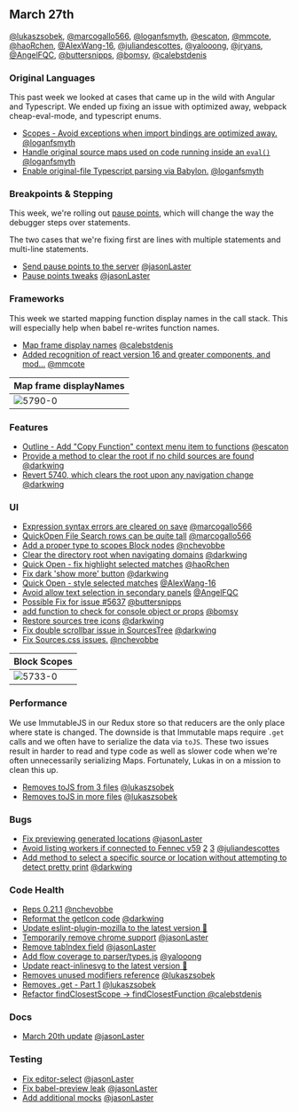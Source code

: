## March 27th

[@lukaszsobek], [@marcogallo566], [@loganfsmyth], [@escaton], [@mmcote], [@haoRchen], [@AlexWang-16], [@juliandescottes], [@yalooong], [@jryans], [@AngelFQC], [@buttersnipps], [@bomsy], [@calebstdenis]

### Original Languages

This past week we looked at cases that came up in the wild with Angular and Typescript.
We ended up fixing an issue with optimized away, webpack cheap-eval-mode, and typescript enums.

* [Scopes - Avoid exceptions when import bindings are optimized away.][5722] [@loganfsmyth]
* [Handle original source maps used on code running inside an `eval()`][5749] [@loganfsmyth]
* [Enable original-file Typescript parsing via Babylon.][5778] [@loganfsmyth]

### Breakpoints & Stepping

This week, we're rolling out [pause points][doc], which will change the way the debugger steps over statements.

The two cases that we're fixing first are lines with multiple statements and multi-line statements.

* [Send pause points to the server][5721] [@jasonLaster]
* [Pause points tweaks][5771] [@jasonLaster]

[doc]: https://docs.google.com/document/d/1wL3If9cC-dpLCaIin4V-0y610WTQJovPtol3WidD8sg/edit

### Frameworks

This week we started mapping function display names in the call stack. This will especially help when babel re-writes function names.

* [Map frame display names][5790] [@calebstdenis]
* [Added recognition of react version 16 and greater components, and mod...][5734] [@mmcote]

| Map frame displayNames |
| ---------------------- |
| ![5790-0]              |

### Features

* [Outline - Add "Copy Function" context menu item to functions][5725] [@escaton]
* [Provide a method to clear the root if no child sources are found][5743] [@darkwing]
* [Revert 5740, which clears the root upon any navigation change][5746] [@darkwing]

### UI

* [Expression syntax errors are cleared on save][5678] [@marcogallo566]
* [QuickOpen File Search rows can be quite tall][5729] [@marcogallo566]
* [Add a proper type to scopes Block nodes][5733] [@nchevobbe]
* [Clear the directory root when navigating domains][5740] [@darkwing]
* [Quick Open - fix highlight selected matches][5742] [@haoRchen]
* [Fix dark 'show more' button][5745] [@darkwing]
* [Quick Open - style selected matches][5750] [@AlexWang-16]
* [Avoid allow text selection in secondary panels][5774] [@AngelFQC]
* [Possible Fix for issue #5637][5776] [@buttersnipps]
* [add function to check for console object or props][5780] [@bomsy]
* [Restore sources tree icons][5786] [@darkwing]
* [Fix double scrollbar issue in SourcesTree][5787] [@darkwing]
* [Fix Sources.css issues.][5735] [@nchevobbe]

| Block Scopes |
| ------------ |
| ![5733-0]    |

### Performance

We use ImmutableJS in our Redux store so that reducers are the only place where state is changed. The downside is that Immutable maps require `.get` calls and we often have to serialize the data via `toJS`.
These two issues result in harder to read and type code as well as slower code when we're often unnecessarily serializing Maps.
Fortunately, Lukas in on a mission to clean this up.

* [Removes toJS from 3 files][5665] [@lukaszsobek]
* [Removes toJS in more files][5755] [@lukaszsobek]

### Bugs

* [Fix previewing generated locations][5701] [@jasonLaster]
* [Avoid listing workers if connected to Fennec v59][5761] [2][5768] [3][5769] [@juliandescottes]
* [Add method to select a specific source or location without attempting to detect pretty print][5767] [@darkwing]

### Code Health

* [Reps 0.21.1][5714] [@nchevobbe]
* [Reformat the getIcon code][5723] [@darkwing]
* [Update eslint-plugin-mozilla to the latest version 🚀][5724]
* [Temporarily remove chrome support][5747] [@jasonLaster]
* [Remove tabIndex field][5751] [@jasonLaster]
* [Add flow coverage to parser/types.js][5766] [@yalooong]
* [Update react-inlinesvg to the latest version 🚀][5779]
* [Removes unused modifiers reference][5781] [@lukaszsobek]
* [Removes .get - Part 1][5788] [@lukaszsobek]
* [Refactor findClosestScope -> findClosestFunction ][5789] [@calebstdenis]

### Docs

* [March 20th update][5730] [@jasonLaster]

### Testing

* [Fix editor-select][5736] [@jasonLaster]
* [Fix babel-preview leak][5741] [@jasonLaster]
* [Add additional mocks][5752] [@jasonLaster]

[5678-0]: https://user-images.githubusercontent.com/36955296/37466159-5bd65932-285d-11e8-82dd-63f9a58b3e33.gif
[5729-0]: https://user-images.githubusercontent.com/36955296/37660463-cabe824a-2c52-11e8-9134-c30c035837e2.jpg
[5733-0]: https://user-images.githubusercontent.com/578107/37674408-21128bda-2c73-11e8-90ba-1d04afb3b7ec.png
[5734-0]: https://user-images.githubusercontent.com/14250545/37674460-8ac6b56e-2c38-11e8-94ff-cda9b9003c15.gif
[5734-1]: https://user-images.githubusercontent.com/14250545/37674464-8ee7b828-2c38-11e8-8438-bf7f694dc068.gif
[5735-0]: https://user-images.githubusercontent.com/578107/37675489-a9bcfce8-2c75-11e8-8a06-dcee42503925.png
[5742-0]: https://user-images.githubusercontent.com/19397242/37730692-b5641de6-2d16-11e8-831e-c19bae7c175c.gif
[5742-1]: https://user-images.githubusercontent.com/19397242/37730543-5fa50ab4-2d16-11e8-96a7-d28004337e97.gif
[5743-0]: https://user-images.githubusercontent.com/46655/37729993-7e355bc8-2d0c-11e8-8e98-2fac0a030df5.png
[5745-0]: https://user-images.githubusercontent.com/46655/37736099-fb391a90-2d1d-11e8-9a5d-8d55bd7fe037.png
[5749-0]: https://user-images.githubusercontent.com/132260/37741961-cee612c4-2d20-11e8-870b-9e825b760a9e.png
[5750-0]: https://user-images.githubusercontent.com/13398997/37747974-29704e30-2d58-11e8-8d74-e6b106ed2d61.png
[5766-0]: https://user-images.githubusercontent.com/23003064/37806532-e88ac836-2e16-11e8-85ae-d5a393e6c8ec.png
[5766-1]: https://user-images.githubusercontent.com/23003064/37806538-eed104b2-2e16-11e8-9f1b-132647f75ff1.png
[5766-2]: https://user-images.githubusercontent.com/23003064/37806540-f3e76914-2e16-11e8-9bdc-0b4e677868de.png
[5786-0]: https://user-images.githubusercontent.com/46655/37927238-288c0838-30ff-11e8-97d5-ffe1e5ba2319.png
[5786-1]: https://user-images.githubusercontent.com/46655/37927239-28a03326-30ff-11e8-9bd6-4cc91421a484.png
[5790-0]: https://user-images.githubusercontent.com/7321311/37939740-88a177ca-3132-11e8-9681-aa5e9090a84c.png
[5790-1]: https://user-images.githubusercontent.com/7321311/37939776-c6355bd8-3132-11e8-8452-0f0003192f24.png
[5790-2]: https://user-images.githubusercontent.com/7321311/37939703-504ee682-3132-11e8-98b1-6cc693e21905.png
[5665]: https://github.com/devtools-html/debugger.html/pull/5665
[5678]: https://github.com/devtools-html/debugger.html/pull/5678
[5701]: https://github.com/devtools-html/debugger.html/pull/5701
[5714]: https://github.com/devtools-html/debugger.html/pull/5714
[5721]: https://github.com/devtools-html/debugger.html/pull/5721
[5722]: https://github.com/devtools-html/debugger.html/pull/5722
[5723]: https://github.com/devtools-html/debugger.html/pull/5723
[5724]: https://github.com/devtools-html/debugger.html/pull/5724
[5725]: https://github.com/devtools-html/debugger.html/pull/5725
[5729]: https://github.com/devtools-html/debugger.html/pull/5729
[5730]: https://github.com/devtools-html/debugger.html/pull/5730
[5733]: https://github.com/devtools-html/debugger.html/pull/5733
[5734]: https://github.com/devtools-html/debugger.html/pull/5734
[5735]: https://github.com/devtools-html/debugger.html/pull/5735
[5736]: https://github.com/devtools-html/debugger.html/pull/5736
[5740]: https://github.com/devtools-html/debugger.html/pull/5740
[5741]: https://github.com/devtools-html/debugger.html/pull/5741
[5742]: https://github.com/devtools-html/debugger.html/pull/5742
[5743]: https://github.com/devtools-html/debugger.html/pull/5743
[5745]: https://github.com/devtools-html/debugger.html/pull/5745
[5746]: https://github.com/devtools-html/debugger.html/pull/5746
[5747]: https://github.com/devtools-html/debugger.html/pull/5747
[5749]: https://github.com/devtools-html/debugger.html/pull/5749
[5750]: https://github.com/devtools-html/debugger.html/pull/5750
[5751]: https://github.com/devtools-html/debugger.html/pull/5751
[5752]: https://github.com/devtools-html/debugger.html/pull/5752
[5755]: https://github.com/devtools-html/debugger.html/pull/5755
[5761]: https://github.com/devtools-html/debugger.html/pull/5761
[5766]: https://github.com/devtools-html/debugger.html/pull/5766
[5767]: https://github.com/devtools-html/debugger.html/pull/5767
[5768]: https://github.com/devtools-html/debugger.html/pull/5768
[5769]: https://github.com/devtools-html/debugger.html/pull/5769
[5771]: https://github.com/devtools-html/debugger.html/pull/5771
[5774]: https://github.com/devtools-html/debugger.html/pull/5774
[5776]: https://github.com/devtools-html/debugger.html/pull/5776
[5778]: https://github.com/devtools-html/debugger.html/pull/5778
[5779]: https://github.com/devtools-html/debugger.html/pull/5779
[5780]: https://github.com/devtools-html/debugger.html/pull/5780
[5781]: https://github.com/devtools-html/debugger.html/pull/5781
[5786]: https://github.com/devtools-html/debugger.html/pull/5786
[5787]: https://github.com/devtools-html/debugger.html/pull/5787
[5788]: https://github.com/devtools-html/debugger.html/pull/5788
[5789]: https://github.com/devtools-html/debugger.html/pull/5789
[5790]: https://github.com/devtools-html/debugger.html/pull/5790
[@lukaszsobek]: https://github.com/lukaszsobek
[@marcogallo566]: https://github.com/marcogallo566
[@jasonlaster]: https://github.com/jasonLaster
[@nchevobbe]: https://github.com/nchevobbe
[@loganfsmyth]: https://github.com/loganfsmyth
[@darkwing]: https://github.com/darkwing
[@escaton]: https://github.com/escaton
[@mmcote]: https://github.com/mmcote
[@haorchen]: https://github.com/haoRchen
[@alexwang-16]: https://github.com/AlexWang-16
[@juliandescottes]: https://github.com/juliandescottes
[@yalooong]: https://github.com/yalooong
[@jryans]: https://github.com/jryans
[@angelfqc]: https://github.com/AngelFQC
[@buttersnipps]: https://github.com/buttersnipps
[@bomsy]: https://github.com/bomsy
[@calebstdenis]: https://github.com/calebstdenis
